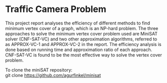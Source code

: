 # Traffic Camera Problem
This project report analyses the efficiency of different methods to find minimum vertex cover of a graph, which is an NP-hard problem. The three approaches to solve the minimum vertex cover problem used are MiniSAT solver (CNF-SAT-VC) and two other approximation algorithms, referred to as APPROX-VC-1 and APPROX-VC-2 in the report. The efficiency analysis is done based on running time and approximation ratio of each approach. CNF-SAT-VC is found to be the most effective way to solve the vertex cover problem.

To clone the miniSAT repository:  
git clone https://github.com/agurfinkel/minisat
